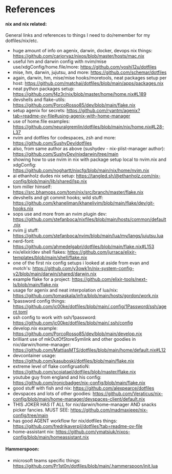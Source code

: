 # References

#### nix and nix related:

General links and references to things I need to do/remember for my
dotfiles/nix/etc.

- huge amount of info on agenix, darwin, docker, devops nix things:
  https://github.com/carjorvaz/nixos/blob/master/hosts/mac.nix
- useful hm and darwin config with nvim/mise use/xdgConfig/home.file/more:
  https://github.com/yoshi12u/dotfiles
- mise, hm, darwin, jujutsu, and more: https://github.com/schemar/dotfiles
- again, darwin, hm, mise/mise hooks/moretools, neat packages setup per host:
  https://github.com/matchai/dotfiles/blob/main/apps/packages.nix
- neat python packages setup:
  https://github.com/f4z3r/nix/blob/master/home/home.nix#L189
- devshells and flake-utils:
  https://github.com/PorcoRosso85/dev/blob/main/flake.nix
- setup agenix for secrets:
  https://github.com/ryantm/agenix?tab=readme-ov-file#using-agenix-with-home-manager
- use of home.file examples:
  https://github.com/neuralgremlin/dotfiles/blob/main/nix/home.nix#L28-L37
- nvim and dotfiles for codespaces, zsh and more:
  https://github.com/SushyDev/dotfiles
- also, from same author as above (sushydev - nix-plist-manager author):
  https://github.com/SushyDev/nixdarwin/tree/main
- showing how to use nvim in nix with package setup local to nvim.nix and
  xdgConfig: https://github.com/noghartt/nixcfg/blob/main/nix/home/nvim.nix
- ai ethanholz dudes nix setup:
  https://tangled.sh/@ethanholz.com/nix-config/blob/main/lib/shared/lsp.nix
- tom miller himself:
  https://src.bhamops.com/tom/nix/src/branch/master/flake.nix
- devshells and git commit hooks; wild stuff:
  https://github.com/khaneliman/khanelivim/blob/main/flake/dev/git-hooks.nix
- sops use and more from an nvim plugin dev:
  https://github.com/stefanboca/nixfiles/blob/main/hosts/common/default.nix
- nvim jj stuff:
  https://github.com/stefanboca/nvim/blob/main/lua/my/langs/jujutsu.lua
- nerd-font: https://github.com/ahmedelgabri/dotfiles/blob/main/flake.nix#L153
- nix/elixir/dev shell flakes:
  https://github.com/jurraca/elixir-templates/blob/main/shell/flake.nix
- one of the first nix config setups i looked at aside from evan and motch's:
  https://github.com/y3owk1n/nix-system-config-v2/blob/main/darwin/shared/darwin.nix
- example flake for a project:
  https://github.com/elixir-tools/next-ls/blob/main/flake.nix
- usage for agenix and neat interpolation of lua/nix:
  https://github.com/tomaskala/infra/blob/main/hosts/gordon/work.nix
- 1password config things:
  https://github.com/jc00ke/dotfiles/blob/main/.config/1Password/ssh/agent.toml
- ssh config to work with ssh/1password:
  https://github.com/jc00ke/dotfiles/blob/main/.ssh/config
- develop.nix example: https://github.com/PorcoRosso85/dev/blob/main/develop.nix
- brilliant use of mkOutOfStoreSymlink and other goodies in
  nix/darwin/home-manager:
  https://github.com/MattiasMTS/dotfiles/blob/main/home/default.nix#L12
- devcontainer usage: https://github.com/kasuboski/dotfiles/blob/main/flake.nix
- extreme level of flake configruatioN:
  https://github.com/scoiatael/dotfiles/blob/master/flake.nix
- youtube guy from england and his config:
  https://github.com/ironicbadger/nix-config/blob/main/flake.nix
- good stuff with fish and nix: https://github.com/alexpearce/dotfiles
- devspaces and lots of other goodies:
  https://github.com/Veraticus/nix-config/blob/main/home-manager/devspaces-client/default.nix
- THIS JOKER HAS IT ALL for nix/darwin/home-manager AND snacks picker fancies.
  MUST SEE: https://github.com/madmaxieee/nix-config/tree/main
- has good AGENT workflow for nix/dotfiles things:
  https://github.com/fredrikaverpil/dotfiles?tab=readme-ov-file
- home-assistant nix:
  https://github.com/ymatsiuk/nixos-config/blob/main/homeassistant.nix

#### Hammerspoon:

- microsoft teams specific things:
  https://github.com/Pr1st0n/dotfiles/blob/main/.hammerspoon/init.lua
